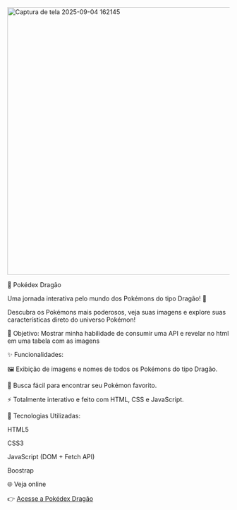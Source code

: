 <img width="1336" height="607" alt="Captura de tela 2025-09-04 162145" src="https://github.com/user-attachments/assets/8d7ee294-4198-4231-a303-5c1717e3865b" />

🐉 Pokédex Dragão

Uma jornada interativa pelo mundo dos Pokémons do tipo Dragão! 🌟

Descubra os Pokémons mais poderosos, veja suas imagens e explore suas características direto do universo Pokémon!

🐉 Objetivo:
Mostrar minha habilidade de consumir uma API e revelar no html em uma tabela com as imagens

✨ Funcionalidades:

🖼️ Exibição de imagens e nomes de todos os Pokémons do tipo Dragão.

🔎 Busca fácil para encontrar seu Pokémon favorito.

⚡ Totalmente interativo e feito com HTML, CSS e JavaScript.

🎨 Tecnologias Utilizadas:

HTML5

CSS3

JavaScript (DOM + Fetch API)

Boostrap

🌐 Veja online

👉 [Acesse a Pokédex Dragão](https://creator-maching.github.io/API-Legacy-medio/)
